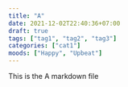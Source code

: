 ```yaml
---
title: "A"
date: 2021-12-02T22:40:36+07:00
draft: true
tags: ["tag1", "tag2", "tag3"]
categories: ["cat1"]
moods: ["Happy", "Upbeat"]
---
```


This is the A markdown file
